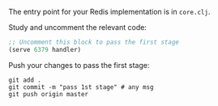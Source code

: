 The entry point for your Redis implementation is in `core.clj`.

Study and uncomment the relevant code: 

```clojure
;; Uncomment this block to pass the first stage
(serve 6379 handler)
```

Push your changes to pass the first stage:

```
git add .
git commit -m "pass 1st stage" # any msg
git push origin master
```

